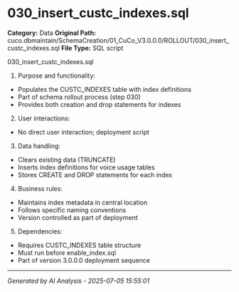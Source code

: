 # 030_insert_custc_indexes.sql

**Category:** Data
**Original Path:** cuco.dbmaintain/SchemaCreation/01_CuCo_V3.0.0.0/ROLLOUT/030_insert_custc_indexes.sql
**File Type:** SQL script

030_insert_custc_indexes.sql
1. Purpose and functionality:
- Populates the CUSTC_INDEXES table with index definitions
- Part of schema rollout process (step 030)
- Provides both creation and drop statements for indexes

2. User interactions:
- No direct user interaction; deployment script

3. Data handling:
- Clears existing data (TRUNCATE)
- Inserts index definitions for voice usage tables
- Stores CREATE and DROP statements for each index

4. Business rules:
- Maintains index metadata in central location
- Follows specific naming conventions
- Version controlled as part of deployment

5. Dependencies:
- Requires CUSTC_INDEXES table structure
- Must run before enable_index.sql
- Part of version 3.0.0.0 deployment sequence

---
*Generated by AI Analysis - 2025-07-05 15:55:01*
